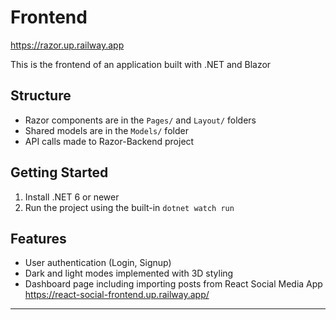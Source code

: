 # Frontend

https://razor.up.railway.app

This is the frontend of an application built with .NET and Blazor

## Structure
- Razor components are in the `Pages/` and `Layout/` folders
- Shared models are in the `Models/` folder
- API calls made to Razor-Backend project

## Getting Started
1. Install .NET 6 or newer
2. Run the project using the built-in `dotnet watch run`

## Features
- User authentication (Login, Signup)
- Dark and light modes implemented with 3D styling
- Dashboard page including importing posts from React Social Media App 
https://react-social-frontend.up.railway.app/


---
